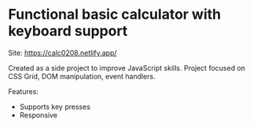 # Functional basic calculator with keyboard support

Site: https://calc0208.netlify.app/

Created as a side project to improve JavaScript skills. Project focused on CSS Grid, DOM manipulation, event handlers.

Features:
* Supports key presses
* Responsive

